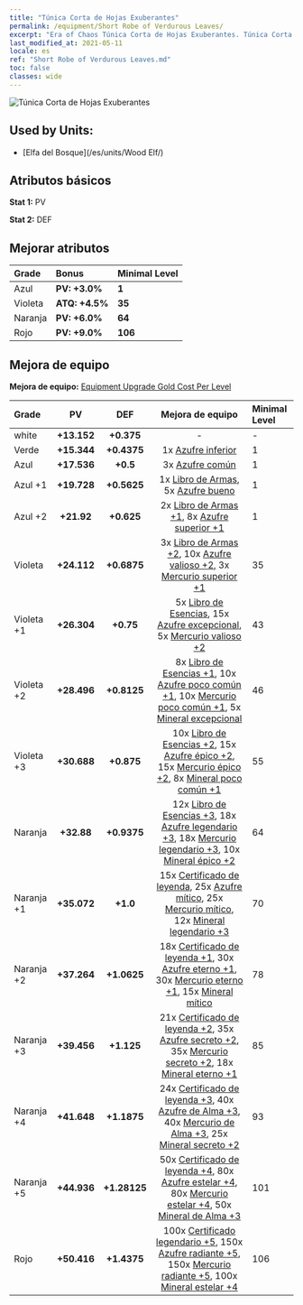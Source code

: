 ```yaml
---
title: "Túnica Corta de Hojas Exuberantes"
permalink: /equipment/Short Robe of Verdurous Leaves/
excerpt: "Era of Chaos Túnica Corta de Hojas Exuberantes. Túnica Corta de Hojas Exuberantes"
last_modified_at: 2021-05-11
locale: es
ref: "Short Robe of Verdurous Leaves.md"
toc: false
classes: wide
---
```


  ![Túnica Corta de Hojas Exuberantes](/images/e/e_2034.png)

## Used by Units:

* [Elfa del Bosque](/es/units/Wood Elf/) 


## Atributos básicos
 **Stat 1:** PV

 **Stat 2:** DEF

## Mejorar atributos

  |     Grade    |   Bonus | Minimal Level | 
  |:-------------|:--------|:--------------| 
  | Azul | **PV: +3.0%** | **1** | 
  | Violeta | **ATQ: +4.5%** | **35** | 
  | Naranja | **PV: +6.0%** | **64** | 
  | Rojo | **PV: +9.0%** | **106** | 


## Mejora de equipo
 **Mejora de equipo:** [Equipment Upgrade Gold Cost Per Level](/equipment/EquipmentUpgradeCostPerLevel/) 

  |          Grade      | PV | DEF | Mejora de equipo | Minimal Level |
  |:--------------------|:---------:|:---------:|:----------------:|:--------------|
  | white | **+13.152** | **+0.375** | - | - |
  | Verde | **+15.344** | **+0.4375** | 1x [Azufre inferior](/ItemsES/mat_3/) | 1 |
  | Azul | **+17.536** | **+0.5** | 3x [Azufre común](/ItemsES/mat_9/) | 1 |
  | Azul +1 | **+19.728** | **+0.5625** | 1x [Libro de Armas](/ItemsES/mat_18/), 5x [Azufre bueno](/ItemsES/mat_15/) | 1 |
  | Azul +2 | **+21.92** | **+0.625** | 2x [Libro de Armas +1](/ItemsES/mat_25/), 8x [Azufre superior +1](/ItemsES/mat_22/) | 1 |
  | Violeta | **+24.112** | **+0.6875** | 3x [Libro de Armas +2](/ItemsES/mat_32/), 10x [Azufre valioso +2](/ItemsES/mat_29/), 3x [Mercurio superior +1](/ItemsES/mat_21/) | 35 |
  | Violeta +1 | **+26.304** | **+0.75** | 5x [Libro de Esencias](/ItemsES/mat_39/), 15x [Azufre excepcional](/ItemsES/mat_36/), 5x [Mercurio valioso +2](/ItemsES/mat_28/) | 43 |
  | Violeta +2 | **+28.496** | **+0.8125** | 8x [Libro de Esencias +1](/ItemsES/mat_46/), 10x [Azufre poco común +1](/ItemsES/mat_43/), 10x [Mercurio poco común +1](/ItemsES/mat_42/), 5x [Mineral excepcional](/ItemsES/mat_33/) | 46 |
  | Violeta +3 | **+30.688** | **+0.875** | 10x [Libro de Esencias +2](/ItemsES/mat_53/), 15x [Azufre épico +2](/ItemsES/mat_50/), 15x [Mercurio épico +2](/ItemsES/mat_49/), 8x [Mineral poco común +1](/ItemsES/mat_40/) | 55 |
  | Naranja | **+32.88** | **+0.9375** | 12x [Libro de Esencias +3](/ItemsES/mat_60/), 18x [Azufre legendario +3](/ItemsES/mat_57/), 18x [Mercurio legendario +3](/ItemsES/mat_56/), 10x [Mineral épico +2](/ItemsES/mat_47/) | 64 |
  | Naranja +1 | **+35.072** | **+1.0** | 15x [Certificado de leyenda](/ItemsES/mat_67/), 25x [Azufre mítico](/ItemsES/mat_64/), 25x [Mercurio mítico](/ItemsES/mat_63/), 12x [Mineral legendario +3](/ItemsES/mat_54/) | 70 |
  | Naranja +2 | **+37.264** | **+1.0625** | 18x [Certificado de leyenda +1](/ItemsES/mat_74/), 30x [Azufre eterno +1](/ItemsES/mat_71/), 30x [Mercurio eterno +1](/ItemsES/mat_70/), 15x [Mineral mítico](/ItemsES/mat_61/) | 78 |
  | Naranja +3 | **+39.456** | **+1.125** | 21x [Certificado de leyenda +2](/ItemsES/mat_81/), 35x [Azufre secreto +2](/ItemsES/mat_78/), 35x [Mercurio secreto +2](/ItemsES/mat_77/), 18x [Mineral eterno +1](/ItemsES/mat_68/) | 85 |
  | Naranja +4 | **+41.648** | **+1.1875** | 24x [Certificado de leyenda +3](/ItemsES/mat_88/), 40x [Azufre de Alma +3](/ItemsES/mat_85/), 40x [Mercurio de Alma +3](/ItemsES/mat_84/), 25x [Mineral secreto +2](/ItemsES/mat_75/) | 93 |
  | Naranja +5 | **+44.936** | **+1.28125** | 50x [Certificado de leyenda +4](/ItemsES/mat_95/), 80x [Azufre estelar +4](/ItemsES/mat_92/), 80x [Mercurio estelar +4](/ItemsES/mat_91/), 50x [Mineral de Alma +3](/ItemsES/mat_82/) | 101 |
  | Rojo | **+50.416** | **+1.4375** | 100x [Certificado legendario +5](/ItemsES/mat_102/), 150x [Azufre radiante +5](/ItemsES/mat_99/), 150x [Mercurio radiante +5](/ItemsES/mat_98/), 100x [Mineral estelar +4](/ItemsES/mat_89/) | 106 |

